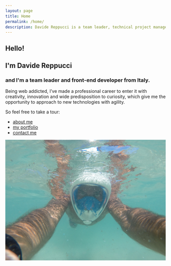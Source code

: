```yaml
---
layout: page
title: Home
permalink: /home/
description: Davide Reppucci is a team leader, technical project manager and front-end developer from Italy.
---
```


<section class="page-view home-view">
	<div class="content">
		<h1>Hello!</h1>
		<h2>I'm Davide Reppucci</h2>
		<h3>and I'm a <strong>team leader and front-end developer</strong> from Italy.</h3>
		<p><span>Being web addicted, I’ve made a professional career to enter it</span> <span>with creativity, innovation and wide predisposition to curiosity,</span> <span>which give me the opportunity to approach to new technologies with agility.</span></p>
		<p>So feel free to take a tour:</p>
		<ul class="clearfix">
			<li><a href="/about" title="about me" data-behavior="internal"><em></em><em></em><span>about me</span></a></li>
			<li><a href="/works" title="my portfolio" data-behavior="internal"><em></em><em></em><span>my portfolio</span></a></li>
			<li><a href="/contact" title="contact me" data-behavior="internal"><em></em><em></em><span>contact me</span></a></li>
		</ul>
	</div>
	<img src="/assets/gfx/views/home.jpg" data-type="background" alt="" title="" />
</section>
